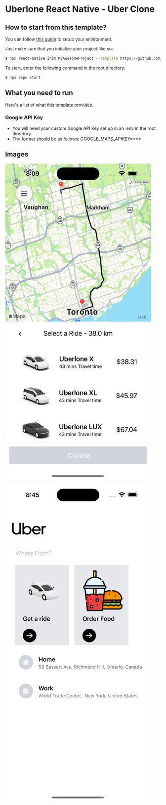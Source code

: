 # Uberlone React Native - Uber Clone

## How to start from this template?

You can follow [this guide](https://reactnative.dev/docs/environment-setup) to setup your environment.

Just make sure that you initialize your project like so:

```bash
$ npx react-native init MyAwesomeProject --template https://github.com/arash-esfandiari/uberlone.git
```

To start, enter the following command in the root directory:

```bash
$ npx expo start
```

## What you need to run

Here's a list of what this template provides.

### Google API Key

-   You will need your custom Google API Key set up in an .env in the root directory.
-   The format should be as follows: GOOGLE_MAPS_APIKEY=\*\*\*

## Images

![alt text](https://github.com/arash-esfandiari/uberlone/blob/c0b5c8b53429af235b8d94d8d5f81aa704190851/images/Simulator%20Screenshot%20-%20iPhone%2015%20Pro%20Max%20-%202024-01-22%20at%2020.09.24.png)

![alt text](https://github.com/arash-esfandiari/uberlone/blob/cd17f38133166c8904afdfb492d6a6e2984a510f/images/Simulator%20Screenshot%20-%20iPhone%2015%20Pro%20Max%20-%202024-01-22%20at%2020.45.09.png)
